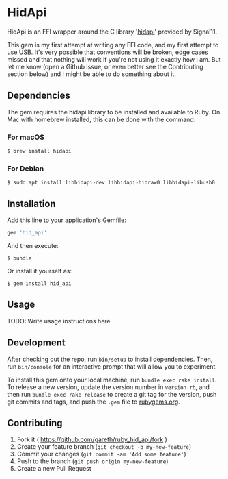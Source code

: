 # HidApi

HidApi is an FFI wrapper around the C library '[hidapi][1]' provided by Signal11.

[1]: http://www.signal11.us/oss/hidapi/

This gem is my first attempt at writing any FFI code, and my first attempt to use USB. It's very possible that conventions will be broken, edge cases missed and that nothing will work if you're not using it exactly how I am. But let me know (open a Github issue, or even better see the Contributing section below) and I might be able to do something about it.

## Dependencies

The gem requires the hidapi library to be installed and available to Ruby. On Mac with homebrew installed, this can be done with the command:

### For macOS

    $ brew install hidapi

### For Debian

    $ sudo apt install libhidapi-dev libhidapi-hidraw0 libhidapi-libusb0

## Installation

Add this line to your application's Gemfile:

```ruby
gem 'hid_api'
```

And then execute:

    $ bundle

Or install it yourself as:

    $ gem install hid_api

## Usage

TODO: Write usage instructions here

## Development

After checking out the repo, run `bin/setup` to install dependencies. Then, run `bin/console` for an interactive prompt that will allow you to experiment.

To install this gem onto your local machine, run `bundle exec rake install`. To release a new version, update the version number in `version.rb`, and then run `bundle exec rake release` to create a git tag for the version, push git commits and tags, and push the `.gem` file to [rubygems.org](https://rubygems.org).

## Contributing

1. Fork it ( https://github.com/gareth/ruby_hid_api/fork )
2. Create your feature branch (`git checkout -b my-new-feature`)
3. Commit your changes (`git commit -am 'Add some feature'`)
4. Push to the branch (`git push origin my-new-feature`)
5. Create a new Pull Request
